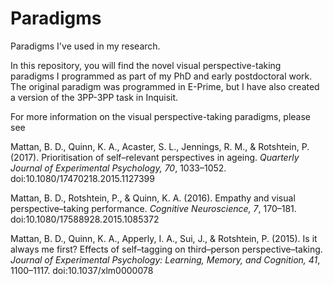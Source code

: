 # Paradigms
 Paradigms I've used in my research.

In this repository, you will find the novel visual perspective-taking paradigms I programmed as part of my PhD and early postdoctoral work. The original paradigm was programmed in E-Prime, but I have also created a version of the 3PP-3PP task in Inquisit.

For more information on the visual perspective-taking paradigms, please see

Mattan, B. D., Quinn, K. A., Acaster, S. L., Jennings, R. M., & Rotshtein, P. (2017). Prioritisation of self–relevant perspectives in ageing.  *Quarterly Journal of Experimental Psychology, 70*, 1033–1052.  doi:10.1080/17470218.2015.1127399

Mattan, B. D., Rotshtein, P., & Quinn, K. A. (2016).  Empathy and visual perspective–taking performance. *Cognitive Neuroscience, 7*, 170–181.  doi:10.1080/17588928.2015.1085372

Mattan, B. D., Quinn, K. A., Apperly, I. A., Sui, J., & Rotshtein, P. (2015). Is it always me first? Effects of self–tagging on third–person perspective–taking. *Journal of Experimental Psychology: Learning, Memory, and Cognition, 41*, 1100–1117. doi:10.1037/xlm0000078
